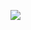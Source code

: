 ![](https://www.nta.go.jp/tmp/be634454-271a-45df-9839-397db94649d5/images/230c5ef0cb350512bce3c9152d38b5581416fc349a471a51ef0e7160ea18f818.jpg)